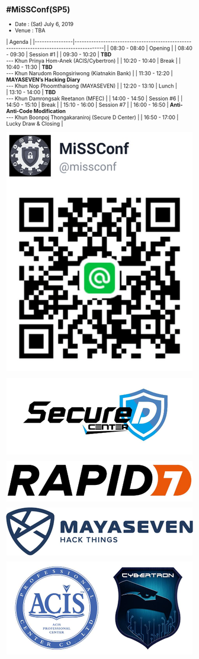 ## #MiSSConf(SP5)

+ Date : (Sat) July 6, 2019
+ Venue : TBA

|      Agenda       																						|
|----------------|------------------------------------------------------------------------------------------|
| 08:30 - 08:40  |  Opening																					|
| 08:40 - 09:30  |  Session #1  																			|
| 09:30 - 10:20  |  **TBD** <br>--- Khun Prinya Hom-Anek (ACIS/Cybertron)  									|
| 10:20 - 10:40  |  Break       																			|
| 10:40 - 11:30  |  **TBD** <br>--- Khun Narudom Roongsiriwong (Kiatnakin Bank)								|
| 11:30 - 12:20  |  **MAYASEVEN’s Hacking Diary** <br>--- Khun Nop Phoomthaisong (MAYASEVEN)				|
| 12:20 - 13:10  |  Lunch       																			|	
| 13:10 - 14:00  |  **TBD** <br>--- Khun Damrongsak Reetanon (MFEC)  										|
| 14:00 - 14:50  |  Session #6  																			|
| 14:50 - 15:10  |  Break       																			|
| 15:10 - 16:00  |  Session #7  																			|
| 16:00 - 16:50  |  **Anti-Anti-Code Modification** <br>--- Khun Boonpoj Thongakaraniroj (Secure D Center)	|
| 16:50 - 17:00  |  Lucky Draw & Closing																	|


![](/img/lineat-missconf.png)


![](/SP5/Sponsors/SecureD-Center.jpg)

![](/SP5/Sponsors/RAPID7.jpg)

![](/SP5/Sponsors/MAYASEVEN.jpg)

![](/SP5/Sponsors/ACIS-Cybertron.jpg)
